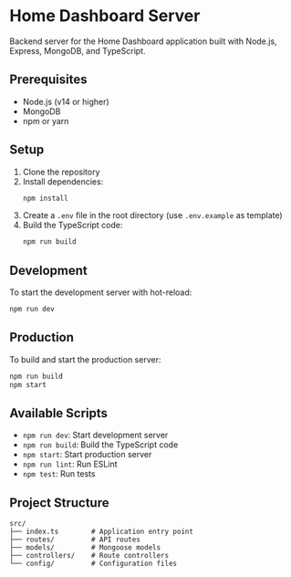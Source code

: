 # Home Dashboard Server

Backend server for the Home Dashboard application built with Node.js, Express, MongoDB, and TypeScript.

## Prerequisites

- Node.js (v14 or higher)
- MongoDB
- npm or yarn

## Setup

1. Clone the repository
2. Install dependencies:
   ```bash
   npm install
   ```
3. Create a `.env` file in the root directory (use `.env.example` as template)
4. Build the TypeScript code:
   ```bash
   npm run build
   ```

## Development

To start the development server with hot-reload:
```bash
npm run dev
```

## Production

To build and start the production server:
```bash
npm run build
npm start
```

## Available Scripts

- `npm run dev`: Start development server
- `npm run build`: Build the TypeScript code
- `npm start`: Start production server
- `npm run lint`: Run ESLint
- `npm test`: Run tests

## Project Structure

```
src/
├── index.ts        # Application entry point
├── routes/         # API routes
├── models/         # Mongoose models
├── controllers/    # Route controllers
└── config/         # Configuration files
``` 